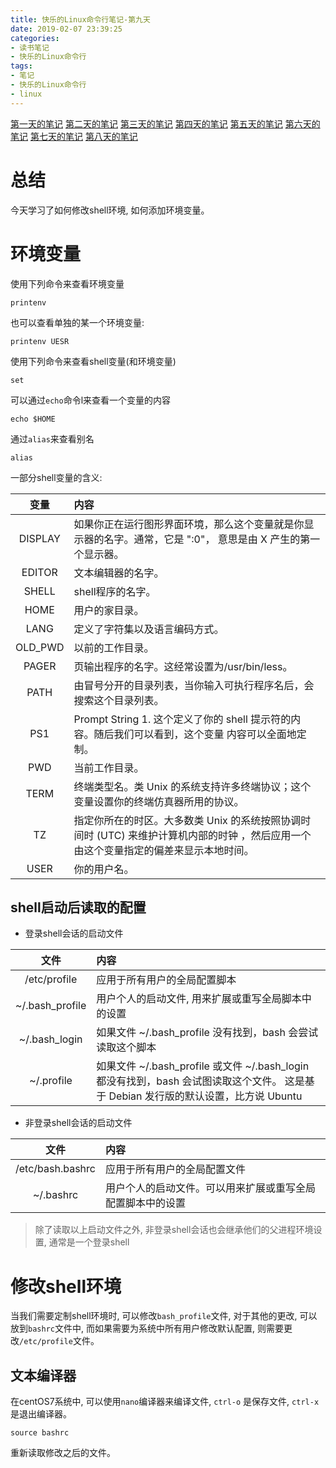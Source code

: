```yaml
---
title: 快乐的Linux命令行笔记-第九天
date: 2019-02-07 23:39:25
categories:
- 读书笔记
- 快乐的Linux命令行
tags:
- 笔记
- 快乐的Linux命令行
- linux
---
```

[第一天的笔记](/linux/The_Linux_Command_Line/The-Linux-Command-Line-read-note-1Day.html)
[第二天的笔记](/linux/The_Linux_Command_Line/The-Linux-Command-Line-read-note-2Day.html)
[第三天的笔记](/linux/The_Linux_Command_Line/The-Linux-Command-Line-read-note-3Day.html)
[第四天的笔记](/linux/The_Linux_Command_Line/The-Linux-Command-Line-read-note-4Day.html)
[第五天的笔记](/linux/The_Linux_Command_Line/The-Linux-Command-Line-read-note-5Day.html)
[第六天的笔记](/linux/The_Linux_Command_Line/The-Linux-Command-Line-read-note-6Day.html)
[第七天的笔记](/linux/The_Linux_Command_Line/The-Linux-Command-Line-read-note-7Day.html)
[第八天的笔记](/linux/The_Linux_Command_Line/The-Linux-Command-Line-read-note-8Day.html)

# 总结
今天学习了如何修改shell环境, 如何添加环境变量。
<!--more-->
# 环境变量

使用下列命令来查看环境变量

```shell
printenv
```
也可以查看单独的某一个环境变量:

```shell
printenv UESR
```

使用下列命令来查看shell变量(和环境变量)

```shell
set
```

可以通过`echo`命令l来查看一个变量的内容

```shell
echo $HOME
```

通过`alias`来查看别名

```shell
alias
```

一部分shell变量的含义:

| 变量 | 内容 |
| :--: | :-- |
| DISPLAY | 	如果你正在运行图形界面环境，那么这个变量就是你显示器的名字。通常，它是 ":0"， 意思是由 X 产生的第一个显示器。 |
| EDITOR | 文本编辑器的名字。 |
| SHELL | shell程序的名字。 |
| HOME | 用户的家目录。 |
| LANG | 定义了字符集以及语言编码方式。 |
| OLD_PWD | 以前的工作目录。 |
| PAGER | 页输出程序的名字。这经常设置为/usr/bin/less。 |
| PATH | 由冒号分开的目录列表，当你输入可执行程序名后，会搜索这个目录列表。|
| PS1 | Prompt String 1. 这个定义了你的 shell 提示符的内容。随后我们可以看到，这个变量 内容可以全面地定制。 |
| PWD | 当前工作目录。 |
| TERM | 终端类型名。类 Unix 的系统支持许多终端协议；这个变量设置你的终端仿真器所用的协议。 |
| TZ | 指定你所在的时区。大多数类 Unix 的系统按照协调时间时 (UTC) 来维护计算机内部的时钟 ，然后应用一个由这个变量指定的偏差来显示本地时间。 |
| USER | 你的用户名。 |

## shell启动后读取的配置

* 登录shell会话的启动文件

| 文件 | 内容 |
| :---: | :-- |
| /etc/profile | 应用于所有用户的全局配置脚本 |
| ~/.bash_profile | 用户个人的启动文件, 用来扩展或重写全局脚本中的设置 |
| ~/.bash_login | 如果文件 ~/.bash_profile 没有找到，bash 会尝试读取这个脚本 |
| ~/.profile | 如果文件 ~/.bash_profile 或文件 ~/.bash_login 都没有找到，bash 会试图读取这个文件。 这是基于 Debian 发行版的默认设置，比方说 Ubuntu |

* 非登录shell会话的启动文件

| 文件 | 内容 |
| :--: | :-- |
| /etc/bash.bashrc | 应用于所有用户的全局配置文件 |
| ~/.bashrc | 用户个人的启动文件。可以用来扩展或重写全局配置脚本中的设置 |

> 除了读取以上启动文件之外, 非登录shell会话也会继承他们的父进程环境设置, 通常是一个登录shell

# 修改shell环境

当我们需要定制shell环境时, 可以修改`bash_profile`文件, 对于其他的更改, 可以放到`bashrc`文件中, 而如果需要为系统中所有用户修改默认配置, 则需要更改`/etc/profile`文件。

## 文本编译器

在centOS7系统中, 可以使用`nano`编译器来编译文件, `ctrl-o` 是保存文件, `ctrl-x` 是退出编译器。

```shell
source bashrc
```

重新读取修改之后的文件。